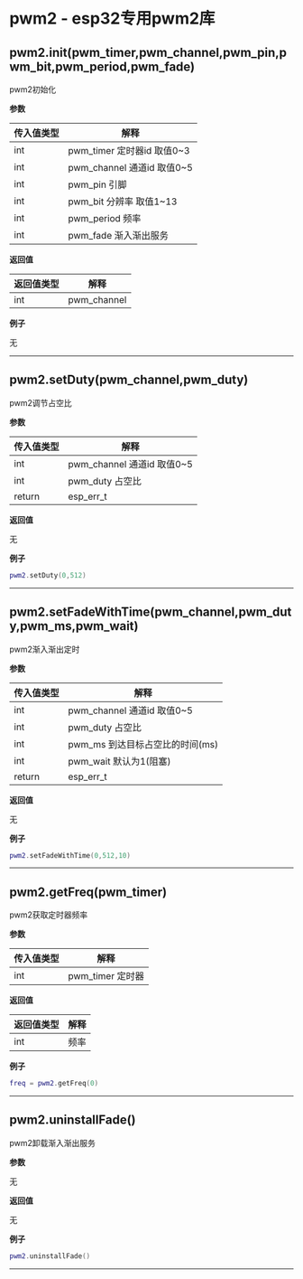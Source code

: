 # pwm2 - esp32专用pwm2库

## pwm2.init(pwm_timer,pwm_channel,pwm_pin,pwm_bit,pwm_period,pwm_fade)

pwm2初始化

**参数**

|传入值类型|解释|
|-|-|
|int|pwm_timer   定时器id 取值0~3|
|int|pwm_channel 通道id 取值0~5|
|int|pwm_pin     引脚|
|int|pwm_bit     分辨率 取值1~13|
|int|pwm_period  频率|
|int|pwm_fade    渐入渐出服务|

**返回值**

|返回值类型|解释|
|-|-|
|int|pwm_channel|

**例子**

无

---

## pwm2.setDuty(pwm_channel,pwm_duty)

pwm2调节占空比

**参数**

|传入值类型|解释|
|-|-|
|int|pwm_channel 通道id 取值0~5|
|int|pwm_duty    占空比|
|return|esp_err_t|

**返回值**

无

**例子**

```lua
pwm2.setDuty(0,512)

```

---

## pwm2.setFadeWithTime(pwm_channel,pwm_duty,pwm_ms,pwm_wait)

pwm2渐入渐出定时

**参数**

|传入值类型|解释|
|-|-|
|int|pwm_channel 通道id 取值0~5|
|int|pwm_duty    占空比|
|int|pwm_ms      到达目标占空比的时间(ms)|
|int|pwm_wait    默认为1(阻塞)|
|return|esp_err_t|

**返回值**

无

**例子**

```lua
pwm2.setFadeWithTime(0,512,10)

```

---

## pwm2.getFreq(pwm_timer)

pwm2获取定时器频率

**参数**

|传入值类型|解释|
|-|-|
|int|pwm_timer 定时器|

**返回值**

|返回值类型|解释|
|-|-|
|int|频率|

**例子**

```lua
freq = pwm2.getFreq(0)

```

---

## pwm2.uninstallFade()

pwm2卸载渐入渐出服务

**参数**

无

**返回值**

无

**例子**

```lua
pwm2.uninstallFade()

```

---

